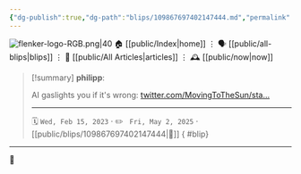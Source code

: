 ```yaml
---
{"dg-publish":true,"dg-path":"blips/109867697402147444.md","permalink":"/blips/109867697402147444/","title":"philipp on mastodon @ 2023-02-15"}
---
```



<div class="transclusion internal-embed is-loaded"><div class="markdown-embed">




![flenker-logo-RGB.png|40](/img/user/attachments/flenker-logo-RGB.png)
🏠 [[public/Index\|home]]  ⋮ 🗣️ [[public/all-blips\|blips]] ⋮  📝 [[public/All Articles\|articles]]  ⋮ 🕰️ [[public/now\|now]]


</div></div>


> [!summary] **philipp**:
>
> AI gaslights you if it's wrong: [twitter.com/MovingToTheSun/sta…](https://twitter.com/MovingToTheSun/status/1625156575202537474)
> - - -
>
> 🗓️ <code>Wed, Feb 15, 2023</code>  · ✏️ <code> Fri, May 2, 2025</code>  · [[public/blips/109867697402147444\|🔗]]
{ #blip}


- - -

 👾

